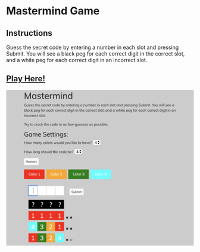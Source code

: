 # Mastermind Game

## Instructions

Guess the secret code by entering a number in each slot and pressing Submit. You will see a black peg for each correct digit in the correct slot, and a white peg for each correct digit in an incorrect slot.

## [Play Here!](https://butonemike.github.io/mastermind/)

![screenshot](img/screenshot.png)
